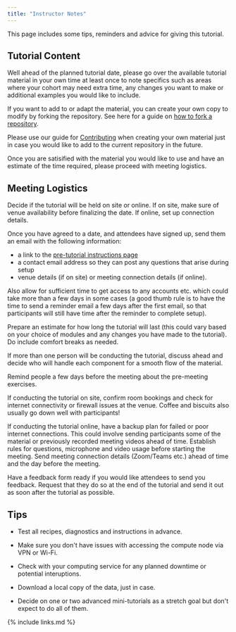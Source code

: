 ```yaml
---
title: "Instructor Notes"
---
```


This page includes some tips, reminders and advice for giving this tutorial.

## Tutorial Content

Well ahead of the planned tutorial date, please go over the available 
tutorial material 
in your own time at least once to note specifics such as areas where 
your cohort may need extra time, any changes you want to make or 
additional examples you would like to include. 

If you want to add to or adapt the material, you can create your own copy to 
modify by forking the repository. See here for a guide  on [how to fork a repository](https://docs.github.com/en/enterprise/2.13/user/articles/fork-a-repo).

Please use our guide for [Contributing](CONTRIBUTING.md) when creating your 
own material just in case you would like to add to the current 
repository in the future.

Once you are satisified with the material you would like to use and have 
an estimate of the time required, please proceed with meeting logistics.
 
## Meeting Logistics

Decide if the tutorial will be held on site or online. If on site, make 
sure of venue availability before finalizing the date. If online, set up connection details.

Once you have agreed to a date, and attendees have signed up, send them an email
with the following information: 
 - a link to the [pre-tutorial instructions page](setup.md)
 - a contact email address so they can post any questions that arise during setup
 - venue details (if on site) or meeting connection details (if online).   

Also allow for sufficient time to get access to any 
accounts etc. which could take more than a few days in some cases (a good 
thumb rule is to have the time to send a reminder email a few days after
the first email, 
so that participants will still have time after the reminder to complete 
setup). 

Prepare an estimate for how long the tutorial will last 
(this could vary based on
your choice of modules and any changes you have made to the tutorial). 
Do include comfort breaks as needed.

If more than one person will be conducting the tutorial, discuss ahead 
and decide who will handle each component for a smooth flow of the material.

Remind people a few days before the meeting about the pre-meeting exercises.

If conducting the tutorial on site, confirm room bookings and check for 
internet connectivity or firewall issues 
at the venue. Coffee and biscuits also usually go down well with participants!

If conducting the tutorial online, have a backup plan for failed or 
poor internet connections. This could involve sending participants 
some of the material or previously recorded meeting videos ahead of time. 
Establish rules for questions, microphone and video usage before starting the
meeting. Send meeting connection details (Zoom/Teams etc.) ahead of time and
the day before the meeting.

Have a feedback form ready if you would like attendees to send you feedback. 
Request that they do so at the end of the tutorial and send it out as soon after
the tutorial as possible.

## Tips

- Test all recipes, diagnostics and instructions in advance.

- Make sure you don't have issues with accessing the compute node via VPN 
or Wi-Fi.

- Check with your computing service for any planned downtime or potential 
interuptions.

- Download a local copy of the data, just in case.

- Decide on one or two advanced mini-tutorials as a stretch goal but don't expect to do all of them.

{% include links.md %}
